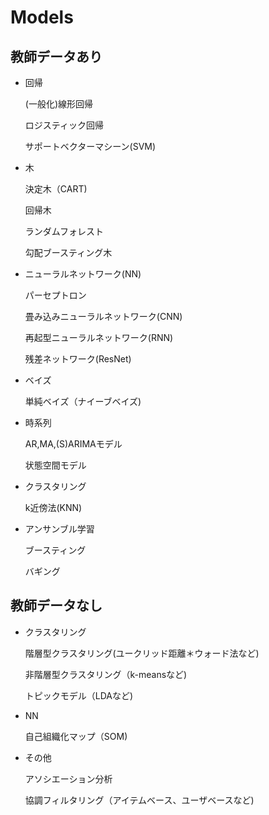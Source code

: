 # Models
## 教師データあり
- 回帰

  (一般化)線形回帰

  ロジスティック回帰

  サポートベクターマシーン(SVM)

- 木

  決定木（CART)

  回帰木

  ランダムフォレスト

  勾配ブースティング木

- ニューラルネットワーク(NN)

  パーセプトロン

  畳み込みニューラルネットワーク(CNN)

  再起型ニューラルネットワーク(RNN)

  残差ネットワーク(ResNet)
- ベイズ

  単純ベイズ（ナイーブベイズ)

- 時系列

  AR,MA,(S)ARIMAモデル

  状態空間モデル

- クラスタリング

  k近傍法(KNN)

- アンサンブル学習

  ブースティング

  バギング

## 教師データなし

- クラスタリング

  階層型クラスタリング(ユークリッド距離＊ウォード法など)

  非階層型クラスタリング（k-meansなど)

  トピックモデル（LDAなど)

- NN

  自己組織化マップ（SOM)

- その他

  アソシエーション分析

  協調フィルタリング（アイテムベース、ユーザベースなど)
